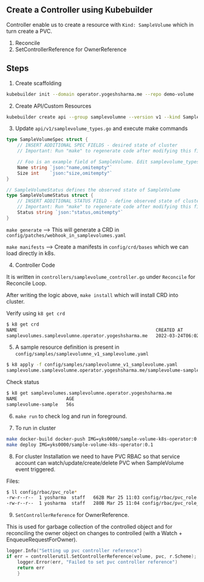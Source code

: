 ## Create a Controller using Kubebuilder

Controller enable us to create a resource with `Kind: SampleVolume` which in turn create a PVC.

1. Reconcile
2. SetControllerReference for OwnerReference

## Steps

1. Create scaffolding

```bash
kubebuilder init --domain operator.yogeshsharma.me --repo demo-volume
```

2. Create API/Custom Resources

```bash
kubebuilder create api --group samplevolumne --version v1 --kind SampleVolume
```


3. Update `api/v1/samplevolume_types.go` and execute make commands

```go
type SampleVolumeSpec struct {
	// INSERT ADDITIONAL SPEC FIELDS - desired state of cluster
	// Important: Run "make" to regenerate code after modifying this file

	// Foo is an example field of SampleVolume. Edit samplevolume_types.go to remove/update
	Name string `json:"name,omitempty"`
	Size int 	`json:"size,omitempty"`
}

// SampleVolumeStatus defines the observed state of SampleVolume
type SampleVolumeStatus struct {
	// INSERT ADDITIONAL STATUS FIELD - define observed state of cluster
	// Important: Run "make" to regenerate code after modifying this file
	Status string `json:"status,omitempty"`
}
```

`make generate` --> This will generate a CRD in `config/patches/webhook_in_samplevolumes.yaml`

`make manifests` --> Create a manifests in `config/crd/bases` which we can load directly in k8s.


4. Controller Code

It is written in `controllers/samplevolume_controller.go` under `Reconcile` for Reconcile Loop.

After writing the logic above, `make install` which will install CRD into cluster.

Verify using `k8 get crd`


```bash
$ k8 get crd
NAME                                                   CREATED AT
samplevolumes.samplevolumne.operator.yogeshsharma.me   2022-03-24T06:02:25Z
```

5. A sample resource definition is present in `config/samples/samplevolumne_v1_samplevolume.yaml`


```bash
$ k8 apply -f config/samples/samplevolumne_v1_samplevolume.yaml 
samplevolume.samplevolumne.operator.yogeshsharma.me/samplevolume-sample created
```

Check status

```bash
$ k8 get samplevolumes.samplevolumne.operator.yogeshsharma.me
NAME                  AGE
samplevolume-sample   56s
```

6. `make run` to check log and run in foreground.

7. To run in cluster

```bash
make docker-build docker-push IMG=yks0000/sample-volume-k8s-operator:0.1
make deploy IMG=yks0000/sample-volume-k8s-operator:0.1
```


8. For cluster Installation we need to have PVC RBAC so that service account can watch/update/create/delete PVC when SampleVolume event triggered.

Files:

```bash
$ ll config/rbac/pvc_role*
-rw-r--r--  1 yosharma  staff   662B Mar 25 11:03 config/rbac/pvc_role.yaml
-rw-r--r--  1 yosharma  staff   280B Mar 25 11:04 config/rbac/pvc_role_binding.yaml
```

9. `SetControllerReference` for OwnerReference.

This is used for garbage collection of the controlled object and for reconciling the owner object on changes to controlled (with a Watch + EnqueueRequestForOwner).

```go
logger.Info("Setting up pvc controller reference")
if err = controllerutil.SetControllerReference(volume, pvc, r.Scheme); err != nil {
    logger.Error(err, "Failed to set pvc controller reference")
    return err
	}
```